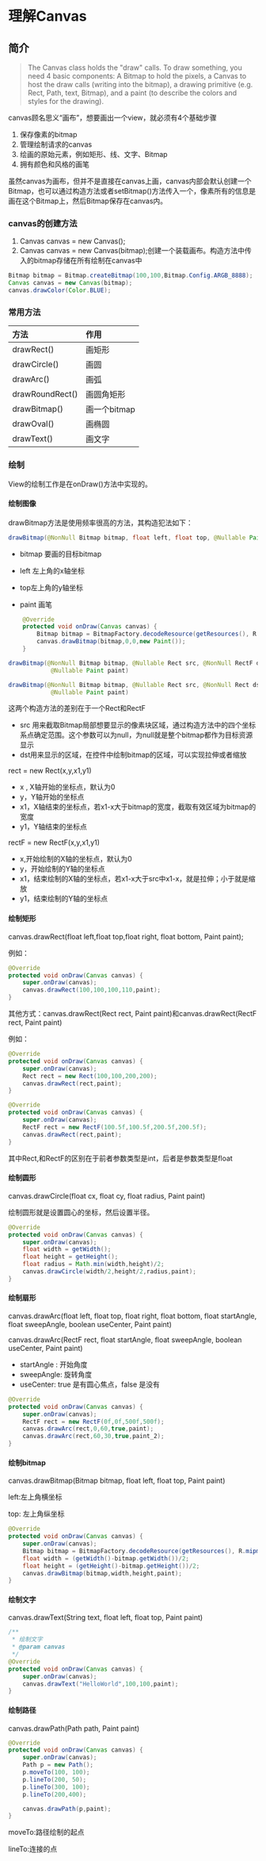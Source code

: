 # 理解Canvas

## 简介

> The Canvas class holds the "draw" calls. To draw something, you need 4 basic components: A Bitmap to hold the pixels, a Canvas to host the draw calls \(writing into the bitmap\), a drawing primitive \(e.g. Rect, Path, text, Bitmap\), and a paint \(to describe the colors and styles for the drawing\).

canvas顾名思义“画布”，想要画出一个view，就必须有4个基础步骤

1. 保存像素的bitmap
2. 管理绘制请求的canvas
3. 绘画的原始元素，例如矩形、线、文字、Bitmap
4. 拥有颜色和风格的画笔

虽然canvas为画布，但并不是直接在canvas上画，canvas内部会默认创建一个Bitmap，也可以通过构造方法或者setBitmap\(\)方法传入一个，像素所有的信息是画在这个Bitmap上，然后Bitmap保存在canvas内。

### canvas的创建方法

1. Canvas canvas = new Canvas\(\);
2. Canvas canvas = new Canvas\(bitmap\);创建一个装载画布。构造方法中传入的bitmap存储在所有绘制在canvas中

```java
Bitmap bitmap = Bitmap.createBitmap(100,100,Bitmap.Config.ARGB_8888);
Canvas canvas = new Canvas(bitmap);
canvas.drawColor(Color.BLUE);
```

### 常用方法

| 方法 | 作用 |
| :--- | :--- |
| drawRect\(\) | 画矩形 |
| drawCircle\(\) | 画圆 |
| drawArc\(\) | 画弧 |
| drawRoundRect\(\) | 画圆角矩形 |
| drawBitmap\(\) | 画一个bitmap |
| drawOval\(\) | 画椭圆 |
| drawText\(\) | 画文字 |

### 绘制

View的绘制工作是在onDraw\(\)方法中实现的。

#### 绘制图像

drawBitmap方法是使用频率很高的方法，其构造犯法如下：

```java
drawBitmap(@NonNull Bitmap bitmap, float left, float top, @Nullable Paint paint)
```

* bitmap 要画的目标bitmap

* left 左上角的x轴坐标

* top左上角的y轴坐标

* paint 画笔

```java
    @Override
    protected void onDraw(Canvas canvas) {
        Bitmap bitmap = BitmapFactory.decodeResource(getResources(), R.drawable.aaa);
        canvas.drawBitmap(bitmap,0,0,new Paint());
    }
```

```java
drawBitmap(@NonNull Bitmap bitmap, @Nullable Rect src, @NonNull RectF dst,
            @Nullable Paint paint)

drawBitmap(@NonNull Bitmap bitmap, @Nullable Rect src, @NonNull Rect dst,
            @Nullable Paint paint)
```

这两个构造方法的差别在于一个Rect和RectF

* src 用来截取Bitmap局部想要显示的像素块区域，通过构造方法中的四个坐标系点确定范围。这个参数可以为null，为null就是整个bitmap都作为目标资源显示
* dst用来显示的区域，在控件中绘制bitmap的区域，可以实现拉伸或者缩放

rect = new Rect\(x,y,x1,y1\)

* x , X轴开始的坐标点，默认为0
* y，Y轴开始的坐标点
* x1，X轴结束的坐标点，若x1-x大于bitmap的宽度，截取有效区域为bitmap的宽度
* y1，Y轴结束的坐标点

rectF = new RectF\(x,y,x1,y1\)

* x,开始绘制的X轴的坐标点，默认为0
* y，开始绘制的Y轴的坐标点
* x1，结束绘制的X轴的坐标点，若x1-x大于src中x1-x，就是拉伸；小于就是缩放
* y1，结束绘制的Y轴的坐标点



#### 绘制矩形

canvas.drawRect\(float left,float top,float right, float bottom, Paint paint\);

例如：

```java
@Override
protected void onDraw(Canvas canvas) {
    super.onDraw(canvas);
    canvas.drawRect(100,100,100,110,paint);
}
```

其他方式：canvas.drawRect\(Rect rect, Paint paint\)和canvas.drawRect\(RectF rect, Paint paint\)

例如：

```java
@Override
protected void onDraw(Canvas canvas) {
    super.onDraw(canvas);
    Rect rect = new Rect(100,100,200,200);
    canvas.drawRect(rect,paint);
}
```

```java
@Override
protected void onDraw(Canvas canvas) {
    super.onDraw(canvas);
    RectF rect = new RectF(100.5f,100.5f,200.5f,200.5f);
    canvas.drawRect(rect,paint);
}
```

其中Rect,和RectF的区别在于前者参数类型是int，后者是参数类型是float

#### 绘制圆形

canvas.drawCircle\(float cx, float cy, float radius, Paint paint\)

绘制圆形就是设置圆心的坐标，然后设置半径。

```java
@Override
protected void onDraw(Canvas canvas) {
    super.onDraw(canvas);
    float width = getWidth();
    float height = getHeight();
    float radius = Math.min(width,height)/2;
    canvas.drawCircle(width/2,height/2,radius,paint);
}
```

#### 绘制扇形

canvas.drawArc\(float left, float top, float right, float bottom, float startAngle, float sweepAngle, boolean useCenter, Paint paint\)

canvas.drawArc\(RectF rect, float startAngle, float sweepAngle, boolean useCenter, Paint paint\)

* startAngle : 开始角度
* sweepAngle: 旋转角度
* useCenter: true 是有圆心焦点，false 是没有

```java
@Override
protected void onDraw(Canvas canvas) {
    super.onDraw(canvas);
    RectF rect = new RectF(0f,0f,500f,500f);
    canvas.drawArc(rect,0,60,true,paint);
    canvas.drawArc(rect,60,30,true,paint_2);
}
```

#### 绘制bitmap

canvas.drawBitmap\(Bitmap bitmap, float left, float top, Paint paint\)

left:左上角横坐标

top: 左上角纵坐标

```java
@Override
protected void onDraw(Canvas canvas) {
    super.onDraw(canvas);
    Bitmap bitmap = BitmapFactory.decodeResource(getResources(), R.mipmap.ic_launcher);
    float width = (getWidth()-bitmap.getWidth())/2;
    float height = (getHeight()-bitmap.getHeight())/2;
    canvas.drawBitmap(bitmap,width,height,paint);
}
```

#### 绘制文字

canvas.drawText\(String text, float left, float top, Paint paint\)

```java
/**
 * 绘制文字
 * @param canvas
 */
@Override
protected void onDraw(Canvas canvas) {
    super.onDraw(canvas);
    canvas.drawText("HelloWorld",100,100,paint);
}
```

#### 绘制路径

canvas.drawPath\(Path path, Paint paint\)

```java
@Override
protected void onDraw(Canvas canvas) {
    super.onDraw(canvas);
    Path p = new Path();
    p.moveTo(100, 100);
    p.lineTo(200, 50);
    p.lineTo(300, 100);
    p.lineTo(200,400);

    canvas.drawPath(p,paint);
}
```

moveTo:路径绘制的起点

lineTo:连接的点

